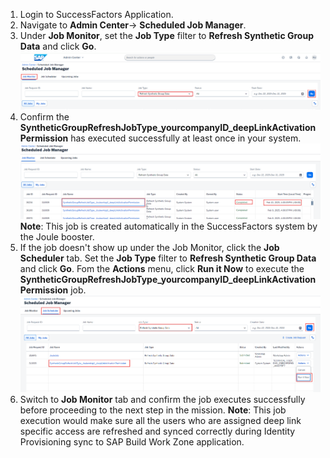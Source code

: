 1. Login to SuccessFactors Application.
2. Navigate to **Admin Center**-> **Scheduled Job Manager**.
3. Under **Job Monitor**, set the **Job Type** filter to **Refresh Synthetic Group Data** and click **Go**.</br>
![Run_Synth_Group_Job](1.png)
4. Confirm the **SyntheticGroupRefreshJobType_yourcompanyID_deepLinkActivationPermission** has executed successfully at least once in your system.
![Run_Synth_Group_Job](2.png)
**Note**:  This job is created automatically in the SuccessFactors system by the Joule booster.
5. If the job doesn't show up under the Job Monitor, click the **Job Scheduler** tab. Set the **Job Type** filter to **Refresh Synthetic Group Data** and click **Go**.  Fom the **Actions** menu, click **Run it Now** to execute the **SyntheticGroupRefreshJobType_yourcompanyID_deepLinkActivationPermission** job.
![Run_Synth_Group_Job](3.png)
6. Switch to **Job Monitor** tab and confirm the job executes successfully before proceeding to the next step in the mission.
**Note**: This job execution would make sure all the users who are assigned deep link specific access are refreshed and synced correctly during Identity Provisioning sync to SAP Build Work Zone application.
